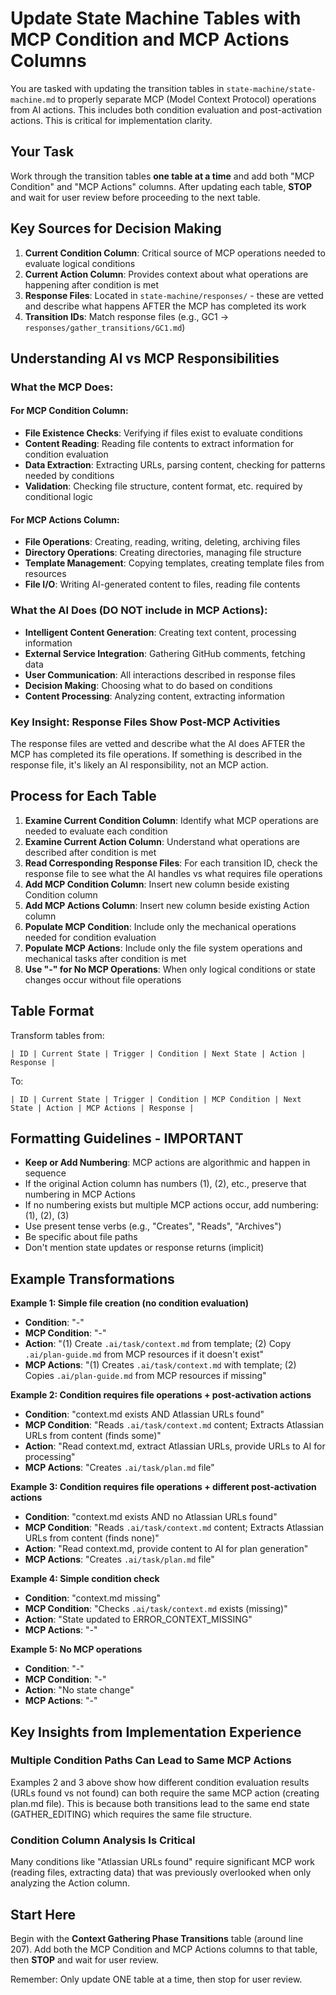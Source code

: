 # Update State Machine Tables with MCP Condition and MCP Actions Columns

You are tasked with updating the transition tables in `state-machine/state-machine.md` to properly separate MCP (Model Context Protocol) operations from AI actions. This includes both condition evaluation and post-activation actions. This is critical for implementation clarity.

## Your Task

Work through the transition tables **one table at a time** and add both "MCP Condition" and "MCP Actions" columns. After updating each table, **STOP** and wait for user review before proceeding to the next table.

## Key Sources for Decision Making

1. **Current Condition Column**: Critical source of MCP operations needed to evaluate logical conditions
2. **Current Action Column**: Provides context about what operations are happening after condition is met
3. **Response Files**: Located in `state-machine/responses/` - these are vetted and describe what happens AFTER the MCP has completed its work
4. **Transition IDs**: Match response files (e.g., GC1 → `responses/gather_transitions/GC1.md`)

## Understanding AI vs MCP Responsibilities

### What the MCP Does:

#### For MCP Condition Column:
- **File Existence Checks**: Verifying if files exist to evaluate conditions
- **Content Reading**: Reading file contents to extract information for condition evaluation
- **Data Extraction**: Extracting URLs, parsing content, checking for patterns needed by conditions
- **Validation**: Checking file structure, content format, etc. required by conditional logic

#### For MCP Actions Column:
- **File Operations**: Creating, reading, writing, deleting, archiving files
- **Directory Operations**: Creating directories, managing file structure
- **Template Management**: Copying templates, creating template files from resources
- **File I/O**: Writing AI-generated content to files, reading file contents

### What the AI Does (DO NOT include in MCP Actions):
- **Intelligent Content Generation**: Creating text content, processing information
- **External Service Integration**: Gathering GitHub comments, fetching data
- **User Communication**: All interactions described in response files
- **Decision Making**: Choosing what to do based on conditions
- **Content Processing**: Analyzing content, extracting information

### Key Insight: Response Files Show Post-MCP Activities
The response files are vetted and describe what the AI does AFTER the MCP has completed its file operations. If something is described in the response file, it's likely an AI responsibility, not an MCP action.

## Process for Each Table

1. **Examine Current Condition Column**: Identify what MCP operations are needed to evaluate each condition
2. **Examine Current Action Column**: Understand what operations are described after condition is met
3. **Read Corresponding Response Files**: For each transition ID, check the response file to see what the AI handles vs what requires file operations
4. **Add MCP Condition Column**: Insert new column beside existing Condition column
5. **Add MCP Actions Column**: Insert new column beside existing Action column  
6. **Populate MCP Condition**: Include only the mechanical operations needed for condition evaluation
7. **Populate MCP Actions**: Include only the file system operations and mechanical tasks after condition is met
8. **Use "-" for No MCP Operations**: When only logical conditions or state changes occur without file operations

## Table Format

Transform tables from:
```
| ID | Current State | Trigger | Condition | Next State | Action | Response |
```

To:
```  
| ID | Current State | Trigger | Condition | MCP Condition | Next State | Action | MCP Actions | Response |
```

## Formatting Guidelines - IMPORTANT

- **Keep or Add Numbering**: MCP actions are algorithmic and happen in sequence
- If the original Action column has numbers (1), (2), etc., preserve that numbering in MCP Actions
- If no numbering exists but multiple MCP actions occur, add numbering: (1), (2), (3)
- Use present tense verbs (e.g., "Creates", "Reads", "Archives")
- Be specific about file paths
- Don't mention state updates or response returns (implicit)

## Example Transformations

**Example 1: Simple file creation (no condition evaluation)**
- **Condition**: "-"
- **MCP Condition**: "-"
- **Action**: "(1) Create `.ai/task/context.md` from template; (2) Copy `.ai/plan-guide.md` from MCP resources if it doesn't exist"
- **MCP Actions**: "(1) Creates `.ai/task/context.md` with template; (2) Copies `.ai/plan-guide.md` from MCP resources if missing"

**Example 2: Condition requires file operations + post-activation actions**
- **Condition**: "context.md exists AND Atlassian URLs found" 
- **MCP Condition**: "Reads `.ai/task/context.md` content; Extracts Atlassian URLs from content (finds some)"
- **Action**: "Read context.md, extract Atlassian URLs, provide URLs to AI for processing"
- **MCP Actions**: "Creates `.ai/task/plan.md` file"

**Example 3: Condition requires file operations + different post-activation actions**
- **Condition**: "context.md exists AND no Atlassian URLs found"
- **MCP Condition**: "Reads `.ai/task/context.md` content; Extracts Atlassian URLs from content (finds none)" 
- **Action**: "Read context.md, provide content to AI for plan generation"
- **MCP Actions**: "Creates `.ai/task/plan.md` file"

**Example 4: Simple condition check**
- **Condition**: "context.md missing"
- **MCP Condition**: "Checks `.ai/task/context.md` exists (missing)"
- **Action**: "State updated to ERROR_CONTEXT_MISSING"
- **MCP Actions**: "-"

**Example 5: No MCP operations**
- **Condition**: "-"
- **MCP Condition**: "-"  
- **Action**: "No state change"
- **MCP Actions**: "-"

## Key Insights from Implementation Experience

### Multiple Condition Paths Can Lead to Same MCP Actions
Examples 2 and 3 above show how different condition evaluation results (URLs found vs not found) can both require the same MCP action (creating plan.md file). This is because both transitions lead to the same end state (GATHER_EDITING) which requires the same file structure.

### Condition Column Analysis Is Critical  
Many conditions like "Atlassian URLs found" require significant MCP work (reading files, extracting data) that was previously overlooked when only analyzing the Action column.

## Start Here

Begin with the **Context Gathering Phase Transitions** table (around line 207). Add both the MCP Condition and MCP Actions columns to that table, then **STOP** and wait for user review.

Remember: Only update ONE table at a time, then stop for user review.